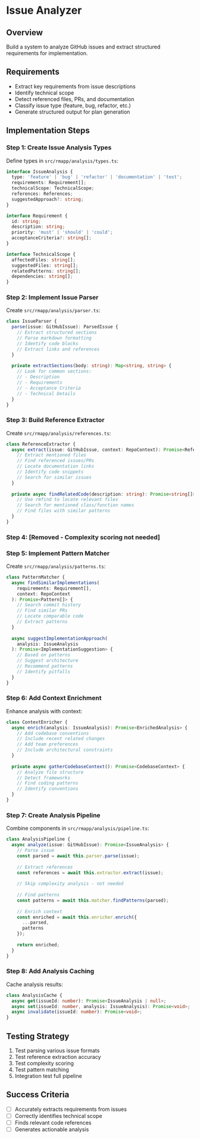 # Issue Analyzer

## Overview
Build a system to analyze GitHub issues and extract structured requirements for implementation.

## Requirements
- Extract key requirements from issue descriptions
- Identify technical scope
- Detect referenced files, PRs, and documentation
- Classify issue type (feature, bug, refactor, etc.)
- Generate structured output for plan generation

## Implementation Steps

### Step 1: Create Issue Analysis Types
Define types in `src/rmapp/analysis/types.ts`:
```typescript
interface IssueAnalysis {
  type: 'feature' | 'bug' | 'refactor' | 'documentation' | 'test';
  requirements: Requirement[];
  technicalScope: TechnicalScope;
  references: References;
  suggestedApproach?: string;
}

interface Requirement {
  id: string;
  description: string;
  priority: 'must' | 'should' | 'could';
  acceptanceCriteria?: string[];
}

interface TechnicalScope {
  affectedFiles: string[];
  suggestedFiles: string[];
  relatedPatterns: string[];
  dependencies: string[];
}
```

### Step 2: Implement Issue Parser
Create `src/rmapp/analysis/parser.ts`:
```typescript
class IssueParser {
  parse(issue: GitHubIssue): ParsedIssue {
    // Extract structured sections
    // Parse markdown formatting
    // Identify code blocks
    // Extract links and references
  }
  
  private extractSections(body: string): Map<string, string> {
    // Look for common sections:
    // - Description
    // - Requirements
    // - Acceptance Criteria
    // - Technical Details
  }
}
```

### Step 3: Build Reference Extractor
Create `src/rmapp/analysis/references.ts`:
```typescript
class ReferenceExtractor {
  async extract(issue: GitHubIssue, context: RepoContext): Promise<References> {
    // Extract mentioned files
    // Find referenced issues/PRs
    // Locate documentation links
    // Identify code snippets
    // Search for similar issues
  }
  
  private async findRelatedCode(description: string): Promise<string[]> {
    // Use rmfind to locate relevant files
    // Search for mentioned class/function names
    // Find files with similar patterns
  }
}
```

### Step 4: [Removed - Complexity scoring not needed]

### Step 5: Implement Pattern Matcher
Create `src/rmapp/analysis/patterns.ts`:
```typescript
class PatternMatcher {
  async findSimilarImplementations(
    requirements: Requirement[],
    context: RepoContext
  ): Promise<Pattern[]> {
    // Search commit history
    // Find similar PRs
    // Locate comparable code
    // Extract patterns
  }
  
  async suggestImplementationApproach(
    analysis: IssueAnalysis
  ): Promise<ImplementationSuggestion> {
    // Based on patterns
    // Suggest architecture
    // Recommend patterns
    // Identify pitfalls
  }
}
```

### Step 6: Add Context Enrichment
Enhance analysis with context:
```typescript
class ContextEnricher {
  async enrich(analysis: IssueAnalysis): Promise<EnrichedAnalysis> {
    // Add codebase conventions
    // Include recent related changes
    // Add team preferences
    // Include architectural constraints
  }
  
  private async gatherCodebaseContext(): Promise<CodebaseContext> {
    // Analyze file structure
    // Detect frameworks
    // Find coding patterns
    // Identify conventions
  }
}
```

### Step 7: Create Analysis Pipeline
Combine components in `src/rmapp/analysis/pipeline.ts`:
```typescript
class AnalysisPipeline {
  async analyze(issue: GitHubIssue): Promise<IssueAnalysis> {
    // Parse issue
    const parsed = await this.parser.parse(issue);
    
    // Extract references
    const references = await this.extractor.extract(issue);
    
    // Skip complexity analysis - not needed
    
    // Find patterns
    const patterns = await this.matcher.findPatterns(parsed);
    
    // Enrich context
    const enriched = await this.enricher.enrich({
      ...parsed,
      patterns
    });
    
    return enriched;
  }
}
```

### Step 8: Add Analysis Caching
Cache analysis results:
```typescript
class AnalysisCache {
  async get(issueId: number): Promise<IssueAnalysis | null>;
  async set(issueId: number, analysis: IssueAnalysis): Promise<void>;
  async invalidate(issueId: number): Promise<void>;
}
```

## Testing Strategy
1. Test parsing various issue formats
2. Test reference extraction accuracy
3. Test complexity scoring
4. Test pattern matching
5. Integration test full pipeline

## Success Criteria
- [ ] Accurately extracts requirements from issues
- [ ] Correctly identifies technical scope
- [ ] Finds relevant code references
- [ ] Generates actionable analysis